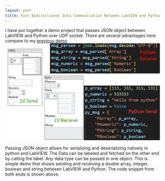 ```yaml
---
layout: post
title: Fast Bidirectional Data Communication Between LabVIEW and Python
---
```


I have put together a demo project that passes JSON object between LabVIEW and Python over 
UDP socket. There are several advantages here compare to my [previous demo](https://fathi0amir.github.io/LV_Py_UDP/).
![LabVIEW Python JSON Over UDP](https://raw.githubusercontent.com/fathi0amir/LabVIEW-Python-JSON-UDP/main/LabVIEW_Python_JSON.png)

Passing JSON object allows for serializing and deserializing natively in python and LabVIEW. The Data 
can be labeled and fetched on the other end by calling the label. Any data type can be passed in 
one object. This is simple demo that shows sending and receiving a double array, integer, boolean and string between 
LabVIEW and Python. The code snippet from both ends is shown above. 

